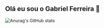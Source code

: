 ## Olá eu sou o Gabriel Ferreira 👋

![Anurag's GitHub stats](https://github-readme-stats.vercel.app/api?username=anuraghazra&theme=slateorange_icons=true)
